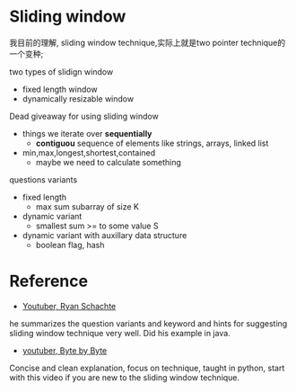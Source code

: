 # Sliding window

我目前的理解, sliding window technique,实际上就是two pointer technique的一个变种;

two types of slidign window
- fixed length window
- dynamically resizable window





Dead giveaway for using sliding window
- things we iterate over **sequentially**
  - **contiguou** sequence of elements like strings, arrays, linked list
- min,max,longest,shortest,contained
  - maybe we need to calculate something



questions variants
- fixed length 
  - max sum subarray of size K
- dynamic variant
  - smallest sum >= to some value S
- dynamic variant with auxillary data structure
  - boolean flag, hash


# Reference
- [Youtuber, Ryan Schachte](https://www.youtube.com/watch?v=MK-NZ4hN7rs&ab_channel=RyanSchachte)

he summarizes the question variants and keyword and hints for suggesting sliding window technique very well. Did his example in java.


- [youtuber, Byte by Byte](https://www.youtube.com/watch?v=GcW4mgmgSbw&ab_channel=BytebyByte)
  
Concise and clean explanation, focus on technique, taught in python, start with this video if you are new to the sliding window technique.
